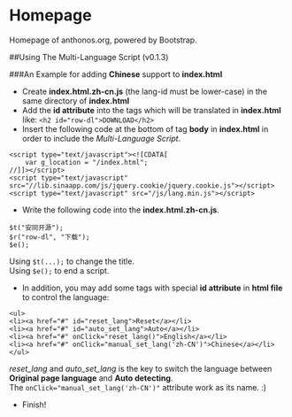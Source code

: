 Homepage
========

Homepage of anthonos.org, powered by Bootstrap.

##Using The Multi-Language Script (v0.1.3)

###An Example for adding **Chinese** support to **index.html**
* Create **index.html.zh-cn.js** (the lang-id must be lower-case) in the same directory of **index.html**
* Add the **id attribute** into the tags which will be translated in **index.html** like: `<h2 id="row-dl">DOWNLOAD</h2>`
* Insert the following code at the bottom of tag **body** in **index.html** in order to include the *Multi-Language Script*.
```
<script type="text/javascript"><![CDATA[
    var g_location = "/index.html";
//]]></script>
<script type="text/javascript" src="//lib.sinaapp.com/js/jquery.cookie/jquery.cookie.js"></script>
<script type="text/javascript" src="/js/lang.min.js"></script>
```
* Write the following code into the **index.html.zh-cn.js**.
```
$t("安同开源");
$r("row-dl", "下载");
$e();
```
Using `$t(...);` to change the title.  
Using `$e();` to end a script.
* In addition, you may add some tags with special **id attribute** in **html file** to control the language: 
```
<ul>
<li><a href="#" id="reset_lang">Reset</a></li>
<li><a href="#" id="auto_set_lang">Auto</a></li>
<li><a href="#" onClick="reset_lang()">English</a></li>
<li><a href="#" onClick="manual_set_lang('zh-CN')">Chinese</a></li>
</ul>
```
*reset_lang* and *auto_set_lang* is the key to switch the language between **Original page language** and **Auto detecting**.  
The `onClick="manual_set_lang('zh-CN')"` attribute work as its name. :)
* Finish!
